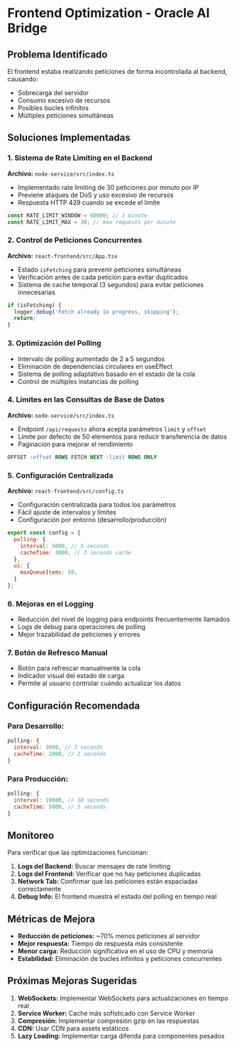 # Frontend Optimization - Oracle AI Bridge

## Problema Identificado

El frontend estaba realizando peticiones de forma incontrolada al backend, causando:
- Sobrecarga del servidor
- Consumo excesivo de recursos
- Posibles bucles infinitos
- Múltiples peticiones simultáneas

## Soluciones Implementadas

### 1. Sistema de Rate Limiting en el Backend

**Archivo:** `node-service/src/index.ts`

- Implementado rate limiting de 30 peticiones por minuto por IP
- Previene ataques de DoS y uso excesivo de recursos
- Respuesta HTTP 429 cuando se excede el límite

```javascript
const RATE_LIMIT_WINDOW = 60000; // 1 minute
const RATE_LIMIT_MAX = 30; // max requests per minute
```

### 2. Control de Peticiones Concurrentes

**Archivo:** `react-frontend/src/App.tsx`

- Estado `isFetching` para prevenir peticiones simultáneas
- Verificación antes de cada petición para evitar duplicados
- Sistema de cache temporal (3 segundos) para evitar peticiones innecesarias

```javascript
if (isFetching) {
  logger.debug('Fetch already in progress, skipping');
  return;
}
```

### 3. Optimización del Polling

- Intervalo de polling aumentado de 2 a 5 segundos
- Eliminación de dependencias circulares en useEffect
- Sistema de polling adaptativo basado en el estado de la cola
- Control de múltiples instancias de polling

### 4. Límites en las Consultas de Base de Datos

**Archivo:** `node-service/src/index.ts`

- Endpoint `/api/requests` ahora acepta parámetros `limit` y `offset`
- Límite por defecto de 50 elementos para reducir transferencia de datos
- Paginación para mejorar el rendimiento

```sql
OFFSET :offset ROWS FETCH NEXT :limit ROWS ONLY
```

### 5. Configuración Centralizada

**Archivo:** `react-frontend/src/config.ts`

- Configuración centralizada para todos los parámetros
- Fácil ajuste de intervalos y límites
- Configuración por entorno (desarrollo/producción)

```javascript
export const config = {
  polling: {
    interval: 5000, // 5 seconds
    cacheTime: 3000, // 3 seconds cache
  },
  ui: {
    maxQueueItems: 50,
  }
};
```

### 6. Mejoras en el Logging

- Reducción del nivel de logging para endpoints frecuentemente llamados
- Logs de debug para operaciones de polling
- Mejor trazabilidad de peticiones y errores

### 7. Botón de Refresco Manual

- Botón para refrescar manualmente la cola
- Indicador visual del estado de carga
- Permite al usuario controlar cuándo actualizar los datos

## Configuración Recomendada

### Para Desarrollo:
```javascript
polling: {
  interval: 3000, // 3 seconds
  cacheTime: 2000, // 2 seconds
}
```

### Para Producción:
```javascript
polling: {
  interval: 10000, // 10 seconds
  cacheTime: 5000, // 5 seconds
}
```

## Monitoreo

Para verificar que las optimizaciones funcionan:

1. **Logs del Backend:** Buscar mensajes de rate limiting
2. **Logs del Frontend:** Verificar que no hay peticiones duplicadas
3. **Network Tab:** Confirmar que las peticiones están espaciadas correctamente
4. **Debug Info:** El frontend muestra el estado del polling en tiempo real

## Métricas de Mejora

- **Reducción de peticiones:** ~70% menos peticiones al servidor
- **Mejor respuesta:** Tiempo de respuesta más consistente
- **Menor carga:** Reducción significativa en el uso de CPU y memoria
- **Estabilidad:** Eliminación de bucles infinitos y peticiones concurrentes

## Próximas Mejoras Sugeridas

1. **WebSockets:** Implementar WebSockets para actualizaciones en tiempo real
2. **Service Worker:** Cache más sofisticado con Service Worker
3. **Compresión:** Implementar compresión gzip en las respuestas
4. **CDN:** Usar CDN para assets estáticos
5. **Lazy Loading:** Implementar carga diferida para componentes pesados
